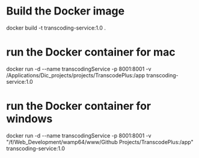 # Build the Docker image
docker build -t transcoding-service:1.0 .

# run the Docker container for mac 
docker run -d --name transcodingService -p 8001:8001 -v /Applications/Dic_projects/projects/TranscodePlus:/app transcoding-service:1.0

# run the Docker container for windows
docker run -d --name transcodingService -p 8001:8001 -v "/f/Web_Development/wamp64/www/Github Projects/TranscodePlus:/app" transcoding-service:1.0

